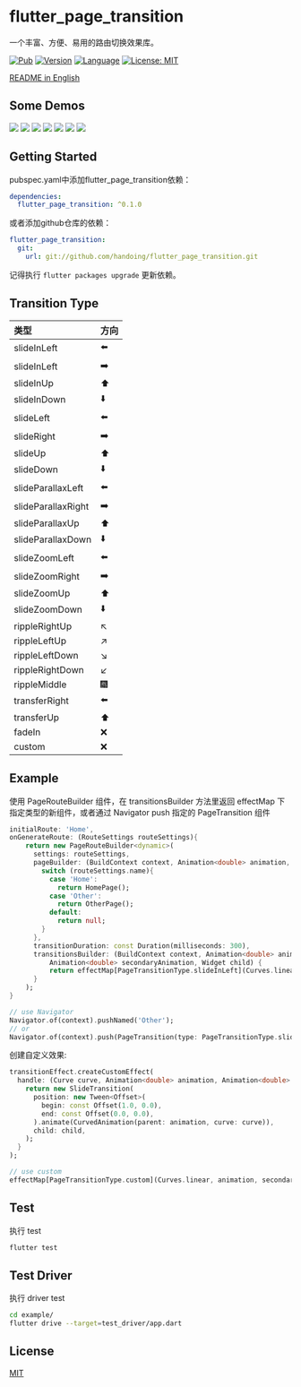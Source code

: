 # flutter_page_transition

一个丰富、方便、易用的路由切换效果库。

[![Pub](https://img.shields.io/badge/pub-flutter_page_transition-blue.svg)](https://pub.dev/packages/flutter_page_transition)
[![Version](https://img.shields.io/badge/version-0.1.5-blue.svg)](https://github.com/handoing/flutter_page_transition)
[![Language](https://img.shields.io/badge/language-dart-blue.svg)]()
[![License: MIT](https://img.shields.io/badge/license-MIT-purple.svg)](https://opensource.org/licenses/MIT)

[README in English](README.md)

## Some Demos

![](./screenshots/fadeIn.gif)
![](./screenshots/slideInLeft.gif)
![](./screenshots/slideLeft.gif)
![](./screenshots/slideParallaxLeft.gif)
![](./screenshots/slideZoomLeft.gif)
![](./screenshots/transferRight.gif)
![](./screenshots/rippleRightUp.gif)

## Getting Started

pubspec.yaml中添加flutter_page_transition依赖：
```yaml
dependencies:
  flutter_page_transition: ^0.1.0
```
或者添加github仓库的依赖：
```yaml
flutter_page_transition:
  git:
    url: git://github.com/handoing/flutter_page_transition.git
```
记得执行 `flutter packages upgrade` 更新依赖。

## Transition Type

| 类型  | 方向 |
| :- | :-|
| slideInLeft | ⬅️  |
| slideInLeft | ➡️  |
| slideInUp | ⬆️  |
| slideInDown | ⬇️  |
| slideLeft | ⬅️  |
| slideRight | ➡️  |
| slideUp | ⬆️  |
| slideDown | ⬇️  |
| slideParallaxLeft | ⬅️  |
| slideParallaxRight | ➡️  |
| slideParallaxUp | ⬆️  |
| slideParallaxDown | ⬇️  |
| slideZoomLeft | ⬅️  |
| slideZoomRight | ➡️  |
| slideZoomUp | ⬆️  |
| slideZoomDown | ⬇️  |
| rippleRightUp | ↖️ |
| rippleLeftUp | ↗️  |
| rippleLeftDown | ↘️  |
| rippleRightDown | ↙️  |
| rippleMiddle | 🎆  |
| transferRight | ⬅️  |
| transferUp | ⬆️  |
| fadeIn | ❌  |
| custom | ❌  |

## Example

使用 PageRouteBuilder 组件，在 transitionsBuilder 方法里返回 effectMap 下指定类型的新组件，或者通过 Navigator push 指定的 PageTransition 组件
```dart
initialRoute: 'Home',
onGenerateRoute: (RouteSettings routeSettings){
    return new PageRouteBuilder<dynamic>(
      settings: routeSettings,
      pageBuilder: (BuildContext context, Animation<double> animation, Animation<double> secondaryAnimation) {
        switch (routeSettings.name){
          case 'Home':
            return HomePage();
          case 'Other':
            return OtherPage();
          default:
            return null;
        }
      },
      transitionDuration: const Duration(milliseconds: 300),
      transitionsBuilder: (BuildContext context, Animation<double> animation,
          Animation<double> secondaryAnimation, Widget child) {
          return effectMap[PageTransitionType.slideInLeft](Curves.linear, animation, secondaryAnimation, child);
      }
    );
}

// use Navigator
Navigator.of(context).pushNamed('Other');
// or
Navigator.of(context).push(PageTransition(type: PageTransitionType.slideInLeft, child: FirstPage()));


```

创建自定义效果:
```dart
transitionEffect.createCustomEffect(
  handle: (Curve curve, Animation<double> animation, Animation<double> secondaryAnimation, Widget child) {
    return new SlideTransition(
      position: new Tween<Offset>(
        begin: const Offset(1.0, 0.0),
        end: const Offset(0.0, 0.0),
      ).animate(CurvedAnimation(parent: animation, curve: curve)),
      child: child,
    );
  }
);

// use custom
effectMap[PageTransitionType.custom](Curves.linear, animation, secondaryAnimation, child);
```

## Test

执行 test
```bash
flutter test
```

## Test Driver

执行 driver test
```bash
cd example/
flutter drive --target=test_driver/app.dart
```

## License

[MIT](LICENSE)
